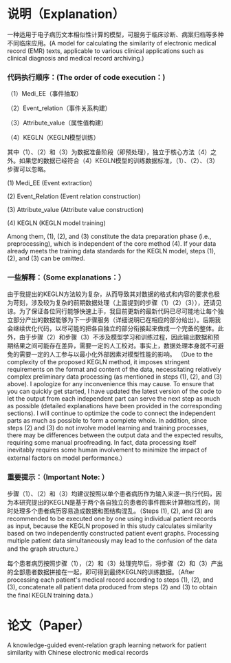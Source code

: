 # 说明（Explanation）

一种适用于电子病历文本相似性计算的模型，可服务于临床诊断、病案归档等多种不同临床应用。(A model for calculating the similarity of electronic medical record (EMR) texts, applicable to various clinical applications such as clinical diagnosis and medical record archiving.)
    
### 代码执行顺序：(The order of code execution：)
（1）Medi_EE（事件抽取）

（2）Event_relation（事件关系构建）

（3）Attribute_value（属性值构建）

（4）KEGLN（KEGLN模型训练）

其中（1）、（2）和（3）为数据准备阶段（即预处理），独立于核心方法（4）之外。如果您的数据已经符合（4）KEGLN模型的训练数据标准，（1）、（2）、（3）步骤可以忽略。

(1)  Medi_EE (Event extraction)

(2)  Event_Relation (Event relation construction)

(3)  Attribute_value (Attribute value construction)

(4)  KEGLN (KEGLN model training)

Among them, (1), (2), and (3) constitute the data preparation phase (i.e., preprocessing), which is independent of the core method (4). If your data already meets the training data standards for the KEGLN model, steps (1), (2), and (3) can be omitted.

### 一些解释：（Some explanations：）
由于我提出的KEGLN方法较为复杂，从而导致其对数据的格式和内容的要求也极为苛刻，涉及较为复杂的前期数据处理（上面提到的步骤（1）（2）（3）），还请见谅。为了保证各位同行能够快速上手，我目前更新的最新代码已尽可能地让每个独立部分产出的数据能够为下一步骤服务（详细说明已在相应的部分给出）。后期我会继续优化代码，以尽可能的把各自独立的部分衔接起来做成一个完备的整体。此外，由于步骤（2）和步骤（3）不涉及模型学习和训练过程，因此输出数据和预期结果之间可能存在差异，需要一定的人工校对。事实上，数据处理本身就不可避免的需要一定的人工参与以最小化外部因素对模型性能的影响。
（Due to the complexity of the proposed KEGLN method, it imposes stringent requirements on the format and content of the data, necessitating relatively complex preliminary data processing (as mentioned in steps (1), (2), and (3) above). I apologize for any inconvenience this may cause. To ensure that you can quickly get started, I have updated the latest version of the code to let the output from each independent part can serve the next step as much as possible (detailed explanations have been provided in the corresponding sections). I will continue to optimize the code to connect the independent parts as much as possible to form a complete whole. In addition, since steps (2) and (3) do not involve model learning and training processes, there may be differences between the output data and the expected results, requiring some manual proofreading. In fact, data processing itself inevitably requires some human involvement to minimize the impact of external factors on model performance.）

### 重要提示：（Important Note: ）
步骤（1）、（2）和（3）均建议按照以单个患者病历作为输入来逐一执行代码，因为本研究提出的KEGLN是基于两个各自独立的患者的事件图来计算相似性的，同时处理多个患者病历容易造成数据和图结构混乱。（Steps (1), (2), and (3) are recommended to be executed one by one using individual patient records as input, because the KEGLN proposed in this study calculates similarity based on two independently constructed patient event graphs. Processing multiple patient data simultaneously may lead to the confusion of the data and the graph structure.）

每个患者病历按照步骤（1），（2）和（3）处理完毕后，将步骤（2）和（3）产出的全部患者数据拼接在一起，即可得到最终KEGLN的训练数据。（After processing each patient's medical record according to steps (1), (2), and (3), concatenate all patient data produced from steps (2) and (3) to obtain the final KEGLN training data.）


# 论文（Paper）
A knowledge-guided event-relation graph learning network for patient similarity with Chinese electronic medical records
